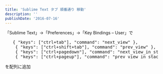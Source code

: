 ```yaml
---
title: 'Sublime Text タブ 順番通り 移動'
description: ''
publishDate: '2016-07-16'
---
```


<p>「Sublime Text」→「Preferences」→「Key Bindings – User」で</p>
<pre class="brush: plain; title: ; notranslate" title="">	{ "keys": ["ctrl+tab"], "command": "next_view" },
	{ "keys": ["ctrl+shift+tab"], "command": "prev_view" },
	{ "keys": ["ctrl+pagedown"], "command": "next_view_in_stack" },
	{ "keys": ["ctrl+pageup"], "command": "prev_view_in_stack" }
</pre>
<p>を配列に追加</p>

